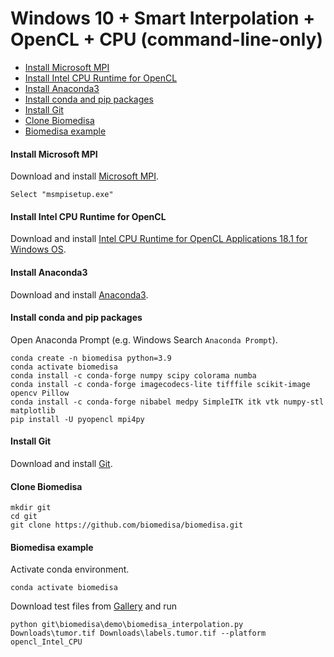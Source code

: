 # Windows 10 + Smart Interpolation + OpenCL + CPU (command-line-only)

- [Install Microsoft MPI](#install-microsoft-mpi)
- [Install Intel CPU Runtime for OpenCL](#install-intel-cpu-runtime-for-opencl)
- [Install Anaconda3](#install-anaconda3)
- [Install conda and pip packages](#install-conda-and-pip-packages)
- [Install Git](#install-git)
- [Clone Biomedisa](#Clone-biomedisa)
- [Biomedisa example](#biomedisa-example)

#### Install Microsoft MPI
Download and install [Microsoft MPI](https://www.microsoft.com/en-us/download/details.aspx?id=57467).
```
Select "msmpisetup.exe"
```

#### Install Intel CPU Runtime for OpenCL
Download and install [Intel CPU Runtime for OpenCL Applications 18.1 for Windows OS](https://software.intel.com/en-us/articles/opencl-drivers).

#### Install Anaconda3
Download and install [Anaconda3](https://www.anaconda.com/products/individual#windows).

#### Install conda and pip packages
Open Anaconda Prompt (e.g. Windows Search `Anaconda Prompt`).
```
conda create -n biomedisa python=3.9
conda activate biomedisa
conda install -c conda-forge numpy scipy colorama numba
conda install -c conda-forge imagecodecs-lite tifffile scikit-image opencv Pillow
conda install -c conda-forge nibabel medpy SimpleITK itk vtk numpy-stl matplotlib
pip install -U pyopencl mpi4py
```

#### Install Git
Download and install [Git](https://github.com/git-for-windows/git/releases/download/v2.28.0.windows.1/Git-2.28.0-64-bit.exe).

#### Clone Biomedisa
```
mkdir git
cd git
git clone https://github.com/biomedisa/biomedisa.git
```

#### Biomedisa example
Activate conda environment.
```
conda activate biomedisa
```
Download test files from [Gallery](https://biomedisa.de/gallery/) and run
```
python git\biomedisa\demo\biomedisa_interpolation.py Downloads\tumor.tif Downloads\labels.tumor.tif --platform opencl_Intel_CPU
```

